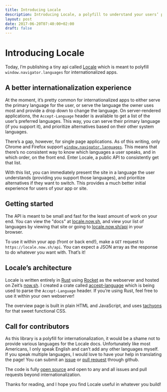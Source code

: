 ```yaml
---
title: Introducing Locale
description: Introducing Locale, a polyfill to understand your users’ preferred languages.
layout: post
date: 2017-06-20T07:40:00+02:00
draft: false
---
```


# Introducing Locale

Today, I’m publishing a tiny api called [Locale](https://locale.now.sh) which is meant to polyfill `window.navigator.languages` for internationalized apps.

## A better internationalization experience

At the moment, it’s pretty common for internationalized apps to either serve the primary language for the user, or serve the language the owner uses most and provide a drop down to change the language. On server-rendered applications, the `Accept-Language` header is available to get a list of the user’s preferred languages. This way, you can serve their primary language (if you support it), and prioritize alternatives based on their other system languages.

There’s a gap, however, for single page applications. As of this writing, only Chrome and Firefox support [`window.navigator.languages`](https://developer.mozilla.org/en-US/docs/Web/API/NavigatorLanguage/languages). This means that there’s no consistent way to know which languages a user speaks, and in which order, on the front end. Enter Locale, a public API to consistently get that list.

With this list, you can immediately present the site in a language the user understands (providing you support those languages), and prioritize alternatives if they want to switch. This provides a much better initial experience for users of your app or site.

## Getting started

The API is meant to be small and fast for the least amount of work on your end. You can view the "docs" at [locale.now.sh](https://locale.now.sh), and view your list of languages by viewing that site or going to [locale.now.sh/api](https://locale.now.sh/api) in your browser.

To use it within your app (front or back end!), make a `GET` request to `https://locale.now.sh/api`. You can expect a JSON array as the response to do whatever you want with. That’s it!

## Locale’s architecture

Locale is written entirely in [Rust](https://www.rust-lang.org) using [Rocket](https://rocket.rs) as the webserver and hosted on Zeit’s [now.sh](https://now.sh). I created a crate called [accept-language](https://crates.io/crates/accept-language) which is being used to parse the `Accept-Language` header. If you’re using Rust, feel free to use it within your own webserver!

The overview page is built in plain HTML and JavaScript, and uses [tachyons](https://tachyons.io) for that sweet functional CSS.

## Call for contributors

As this library is a polyfill for internationalization, it would be a shame not to provide various languages for the Locale docs. Unfortunately like most Americans, I only speak English and can’t add any other languages myself. If you speak multiple languages, I would love to have your help in translating the page! You can submit an [issue](https://github.com/mike-engel/locale/issues/new) or [pull request](https://github.com/mike-engel/locale/pulls/new) through github.

The code is fully [open source](https://github.com/mike-engel/locale) and open to any and all issues and pull requests beyond internationalization.

Thanks for reading, and I hope you find Locale useful in whatever you build!
